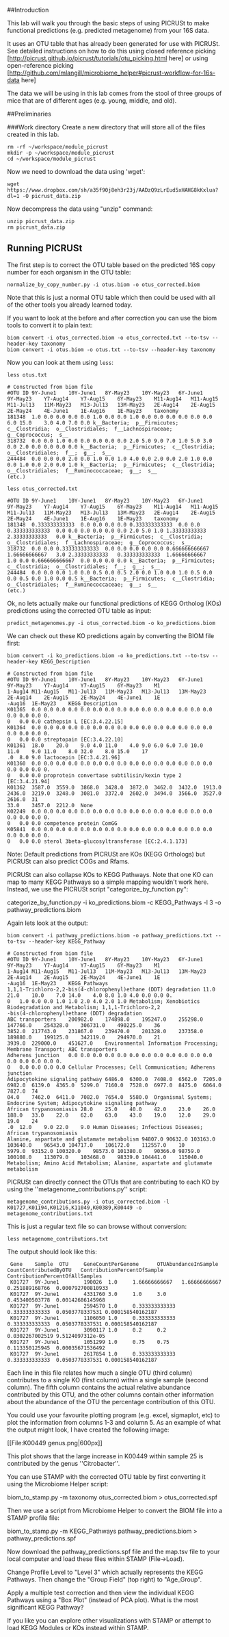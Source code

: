 
##Introduction

This lab will walk you through the basic steps of using PICRUSt to make functional predictions (e.g. predicted metagenome) from your 16S data.

It uses an OTU table that has already been generated for use with PICRUSt. See detailed instructions on how to do this using closed reference picking [http://picrust.github.io/picrust/tutorials/otu_picking.html here] or using open-reference picking [http://github.com/mlangill/microbiome_helper#picrust-workflow-for-16s-data here]

The data we will be using in this lab comes from the stool of three groups of mice that are of different ages (e.g. young, middle, and old).

##Preliminaries

###Work directory
Create a new directory that will store all of the files created in this lab.

    rm -rf ~/workspace/module_picrust
    mkdir -p ~/workspace/module_picrust
    cd ~/workspace/module_picrust

Now we need to download the data using 'wget':
 
    wget https://www.dropbox.com/sh/a35f90j8eh3r23j/AADzQ9zLrEud5xHAHG8kKxlua?dl=1 -O picrust_data.zip

Now decompress the data using "unzip" command:

    unzip picrust_data.zip
    rm picrust_data.zip

## Running PICRUSt

The first step is to correct the OTU table based on the predicted 16S copy number for each organism in the OTU table:

    normalize_by_copy_number.py -i otus.biom -o otus_corrected.biom 

Note that this is just a normal OTU table which then could be used with all of the other tools you already learned today.

If you want to look at the before and after correction you can use the biom tools to convert it to plain text:

    biom convert -i otus_corrected.biom -o otus_corrected.txt --to-tsv --header-key taxonomy
    biom convert -i otus.biom -o otus.txt --to-tsv --header-key taxonomy

Now you can look at them using `less`:
    
    less otus.txt

```
# Constructed from biom file
#OTU ID	9Y-June1	10Y-June1	8Y-May23	10Y-May23	6Y-June1	9Y-May23	Y7-Aug14	Y7-Aug15	6Y-May23	M11-Aug14	M11-Aug15	M11-Jul13	11M-May23	M13-Jul13	13M-May23	2E-Aug14	2E-Aug15	2E-May24	4E-June1	1E-Aug16	1E-May23	taxonomy
181348	1.0	0.0	0.0	0.0	0.0	1.0	0.0	0.0	1.0	0.0	0.0	0.0	0.0	0.0	0.0	6.0	15.0	3.0	4.0	7.0	0.0	k__Bacteria;  p__Firmicutes;  c__Clostridia;  o__Clostridiales;  f__Lachnospiraceae;  g__Coprococcus;  s__
318732	0.0	0.0	1.0	0.0	0.0	0.0	0.0	0.0	2.0	5.0	9.0	7.0	1.0	5.0	3.0	0.0	2.0	0.0	0.0	0.0	0.0	k__Bacteria;  p__Firmicutes;  c__Clostridia;  o__Clostridiales;  f__;  g__;  s__
244484	0.0	0.0	0.0	2.0	0.0	1.0	0.0	1.0	4.0	0.0	2.0	0.0	2.0	1.0	0.0	0.0	1.0	0.0	2.0	0.0	1.0	k__Bacteria;  p__Firmicutes;  c__Clostridia;  o__Clostridiales;  f__Ruminococcaceae;  g__;  s__
(etc.)
```

    less otus_corrected.txt

```
#OTU ID	9Y-June1	10Y-June1	8Y-May23	10Y-May23	6Y-June1	9Y-May23	Y7-Aug14	Y7-Aug15	6Y-May23	M11-Aug14	M11-Aug15	M11-Jul13	11M-May23	M13-Jul13	13M-May23	2E-Aug14	2E-Aug15	2E-May24	4E-June1	1E-Aug16	1E-May23	taxonomy
181348	0.333333333333	0.0	0.0	0.0	0.0	0.333333333333	0.0	0.0	0.333333333333	0.0	0.0	0.0	0.0	0.0	0.0	2.0	5.0	1.0	1.33333333333	2.33333333333	0.0	k__Bacteria;  p__Firmicutes;  c__Clostridia;  o__Clostridiales;  f__Lachnospiraceae;  g__Coprococcus;  s__
318732	0.0	0.0	0.333333333333	0.0	0.0	0.0	0.0	0.0	0.666666666667	1.66666666667	3.0	2.33333333333	0.333333333333	1.66666666667	1.0	0.0	0.666666666667	0.0	0.0	0.0	0.0	k__Bacteria;  p__Firmicutes;  c__Clostridia;  o__Clostridiales;  f__;  g__;  s__
244484	0.0	0.0	0.0	1.0	0.0	0.5	0.0	0.5	2.0	0.0	1.0	0.0	1.0	0.5	0.0	0.0	0.5	0.0	1.0	0.0	0.5	k__Bacteria;  p__Firmicutes;  c__Clostridia;  o__Clostridiales;  f__Ruminococcaceae;  g__;  s__
(etc.)
```

Ok, no lets actually make our functional predictions of KEGG Ortholog (KOs) predictions using the corrected OTU table as input:

    predict_metagenomes.py -i otus_corrected.biom -o ko_predictions.biom

We can check out these KO predictions again by converting the BIOM file first:

    biom convert -i ko_predictions.biom -o ko_predictions.txt --to-tsv --header-key KEGG_Description    

```
# Constructed from biom file
#OTU ID	9Y-June1	10Y-June1	8Y-May23	10Y-May23	6Y-June1	9Y-May23	Y7-Aug14	Y7-Aug15	6Y-May23	M1
1-Aug14	M11-Aug15	M11-Jul13	11M-May23	M13-Jul13	13M-May23	2E-Aug14	2E-Aug15	2E-May24	4E-June1	1E
-Aug16	1E-May23	KEGG_Description
K01365	0.0	0.0	0.0	0.0	0.0	0.0	0.0	0.0	0.0	0.0	0.0	0.0	0.0	0.0	0.0	0.0	0.0	0.0	0.
0	0.0	0.0	cathepsin L [EC:3.4.22.15]
K01364	0.0	0.0	0.0	0.0	0.0	0.0	0.0	0.0	0.0	0.0	0.0	0.0	0.0	0.0	0.0	0.0	0.0	0.0	0.
0	0.0	0.0	streptopain [EC:3.4.22.10]
K01361	18.0	20.0	9.0	4.0	11.0	4.0	9.0	6.0	6.0	7.0	10.0	11.0	9.0	11.0	8.0	32.0	8.0	15.0	17
.0	8.0	9.0	lactocepin [EC:3.4.21.96]
K01360	0.0	0.0	0.0	0.0	0.0	0.0	0.0	0.0	0.0	0.0	0.0	0.0	0.0	0.0	0.0	0.0	0.0	0.0	0.
0	0.0	0.0	proprotein convertase subtilisin/kexin type 2 [EC:3.4.21.94]
K01362	3587.0	3559.0	3868.0	3428.0	3872.0	3462.0	3432.0	1913.0	2436.0	3219.0	3248.0	3081.0	3372.0	2602.0	3494.0	3566.0	3527.0	2616.0	31
33.0	3457.0	2212.0	None
K02249	0.0	0.0	0.0	0.0	0.0	0.0	0.0	0.0	0.0	0.0	0.0	0.0	0.0	0.0	0.0	0.0	0.0	0.0	0.
0	0.0	0.0	competence protein ComGG
K05841	0.0	0.0	0.0	0.0	0.0	0.0	0.0	0.0	0.0	0.0	0.0	0.0	0.0	0.0	0.0	0.0	0.0	0.0	0.
0	0.0	0.0	sterol 3beta-glucosyltransferase [EC:2.4.1.173]
```

Note: Default predictions from PICRUSt are KOs (KEGG Orthologs) but PICRUSt can also predict COGs and Rfams.

PICRUSt can also collapse KOs to KEGG Pathways. Note that one KO can map to many KEGG Pathways so a simple mapping wouldn't work here. Instead, we use the PICRUSt script "categorize_by_function.py":

 categorize_by_function.py -i ko_predictions.biom -c KEGG_Pathways -l 3 -o pathway_predictions.biom

Again lets look at the output:

    biom convert -i pathway_predictions.biom -o pathway_predictions.txt --to-tsv --header-key KEGG_Pathway

```
# Constructed from biom file
#OTU ID	9Y-June1	10Y-June1	8Y-May23	10Y-May23	6Y-June1	9Y-May23	Y7-Aug14	Y7-Aug15	6Y-May23	M1
1-Aug14	M11-Aug15	M11-Jul13	11M-May23	M13-Jul13	13M-May23	2E-Aug14	2E-Aug15	2E-May24	4E-June1	1E
-Aug16	1E-May23	KEGG_Pathways
1,1,1-Trichloro-2,2-bis(4-chlorophenyl)ethane (DDT) degradation	11.0	21.0	10.0	7.0	14.0	4.0	8.0	1.0	4.0	0.0	0.0	0.
0	1.0	0.0	0.0	1.0	1.0	2.0	4.0	2.0	1.0	Metabolism; Xenobiotics Biodegradation and Metabolism; 1,1,1-Trichloro-2,2
-bis(4-chlorophenyl)ethane (DDT) degradation
ABC transporters	200982.0	174898.0	195247.0	255298.0	147766.0	254328.0	306731.0	490225.0	36
3852.0	217743.0	231867.0	239470.0	201328.0	237358.0	189880.0	199125.0	342119.0	294970.0	21
3939.0	229000.0	451627.0	Environmental Information Processing; Membrane Transport; ABC transporters
Adherens junction	0.0	0.0	0.0	0.0	0.0	0.0	0.0	0.0	0.0	0.0	0.0	0.0	0.0	0.0	0.0	0.0	0.
0	0.0	0.0	0.0	0.0	Cellular Processes; Cell Communication; Adherens junction
Adipocytokine signaling pathway	6486.0	6300.0	7408.0	6562.0	7205.0	6982.0	6139.0	4365.0	5299.0	7160.0	7528.0	6977.0	8475.0	6064.0	7827.0	74
04.0	7462.0	6411.0	7082.0	7654.0	5580.0	Organismal Systems; Endocrine System; Adipocytokine signaling pathway
African trypanosomiasis	28.0	25.0	40.0	42.0	23.0	26.0	188.0	33.0	22.0	62.0	63.0	43.0	19.0	12.0	29.0	19.0	24
.0	12.0	9.0	22.0	9.0	Human Diseases; Infectious Diseases; African trypanosomiasis
Alanine, aspartate and glutamate metabolism	94807.0	90632.0	103163.0	103640.0	96543.0	104717.0	106172.0	112557.0	10
5979.0	93152.0	100320.0	98573.0	101380.0	90366.0	98759.0	100108.0	113079.0	103468.0	98339.0	104441.0	115040.0	Metabolism; Amino Acid Metabolism; Alanine, aspartate and glutamate metabolism
```

PICRUSt can directly connect the OTUs that are contributing to each KO by using the ''metagenome_contributions.py'' script:

    metagenome_contributions.py -i otus_corrected.biom -l K01727,K01194,K01216,K11049,K00389,K00449 -o metagenome_contributions.txt


This is just a regular text file so can browse without conversion:

    less metagenome_contributions.txt

The output should look like this:

```
 Gene    Sample  OTU     GeneCountPerGenome      OTUAbundanceInSample    CountContributedByOTU   ContributionPercentOfSample     ContributionPercentOfAllSamples
 K01727  9Y-June1        190026  1.0     1.66666666667   1.66666666667   0.251889168766  0.000792700810933
 K01727  9Y-June1        4331760 3.0     1.0     3.0     0.453400503778  0.00142686145968
 K01727  9Y-June1        2594570 1.0     0.333333333333  0.333333333333  0.0503778337531 0.000158540162187
 K01727  9Y-June1        1106050 1.0     0.333333333333  0.333333333333  0.0503778337531 0.000158540162187
 K01727  9Y-June1        3090117 1.0     0.2     0.2     0.0302267002519 9.5124097312e-05
 K01727  9Y-June1        1051299 1.0     0.75    0.75    0.113350125945  0.00035671536492
 K01727  9Y-June1        2617854 1.0     0.333333333333  0.333333333333  0.0503778337531 0.000158540162187

```
Each line in this file relates how much a single OTU (third column) contributes to a single KO (first column) within a single sample (second column). The fifth column contains the actual relative abundance contributed by this OTU, and the other columns contain other information about the abundance of the OTU the percentage contribution of this OTU. 

You could use your favourite plotting program (e.g. excel, sigmaplot, etc) to plot the information from columns 1-3 and column 5. As an example of what the output might look, I have created the following image:

[[File:K00449 genus.png|600px]]

This plot shows that the large increase in K00449 within sample 25 is contributed by the genus ''Citrobacter''.

You can use STAMP with the corrected OTU table by first converting it using the Microbiome Helper script:

 biom_to_stamp.py -m taxonomy otus_corrected.biom > otus_corrected.spf

Then we use a script from Microbiome Helper to convert the BIOM file into a STAMP profile file:

 biom_to_stamp.py -m KEGG_Pathways pathway_predictions.biom > pathway_predictions.spf

Now download the pathway_predictions.spf file and the map.tsv file to your local computer and load these files within STAMP (File->Load).

Change Profile Level to "Level 3" which actually represents the KEGG Pathways. Then change the "Group Field" (top right) to "Age_Group".

Apply a multiple test correction and then view the individual KEGG Pathways using a "Box Plot" (instead of PCA plot). What is the most significant KEGG Pathway?

If you like you can explore other visualizations with STAMP or attempt to load KEGG Modules or KOs instead within STAMP.
